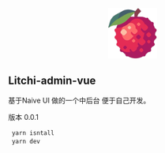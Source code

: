 
<p align="center"><img width="100" src="./src/assets/img/logo.png" alt="logo"></p>

## Litchi-admin-vue

基于Naive UI 做的一个中后台 便于自己开发。

版本 0.0.1

```bash
 yarn isntall
 yarn dev
``` 


